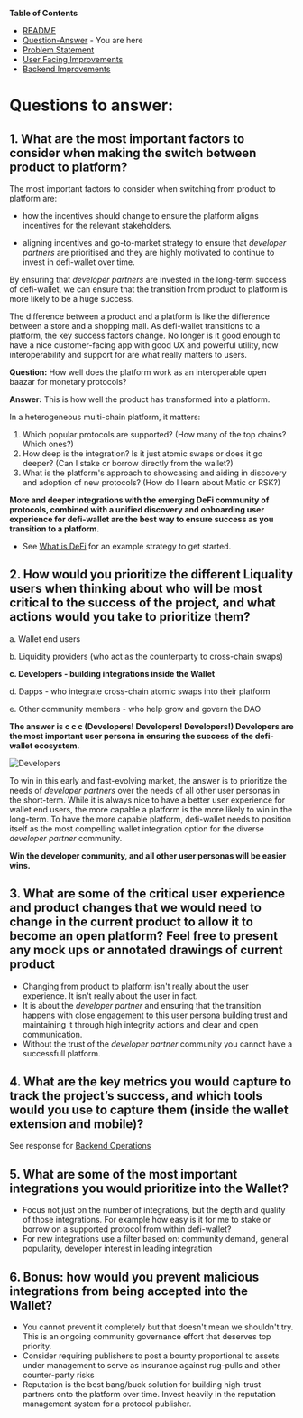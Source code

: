 **Table of Contents**

* [README](https://github.com/alokm/defi-wallet/blob/main/README.md)
* [Question-Answer](https://github.com/alokm/defi-wallet/blob/main/question-answer.md) - You are here
* [Problem Statement](https://github.com/alokm/defi-wallet/blob/main/problem-statement.md) 
* [User Facing Improvements](https://github.com/alokm/defi-wallet/blob/main/user-facing.md#user-facing-product-improvements)
* [Backend Improvements](https://github.com/alokm/defi-wallet/blob/main/Backend.md#backend-product-operations)


# Questions to answer:

## 1. What are the most important factors to consider when making the switch between product to platform? 

The most important factors to consider when switching from product to platform are: 

* how the incentives should change to ensure the platform aligns incentives for the relevant stakeholders. 

* aligning incentives and go-to-market strategy to ensure that *developer partners* are prioritised and they are highly motivated to continue to invest in defi-wallet over time. 
 
By ensuring that *developer partners* are invested in the long-term success of defi-wallet, we can ensure that the transition from product to platform is more likely to be a huge success.

The difference between a product and a platform is like the difference between a store and a shopping mall. As defi-wallet transitions to a platform, the key success factors change. No longer is it good enough to have a nice customer-facing app with good UX and powerful utility, now interoperability and support for <insert my favorite protocol> are what really matters to users. 
  
**Question:** How well does the platform work as an interoperable open baazar for monetary protocols? 
 
**Answer:** This is how well the product has transformed into a platform.
  
In a heterogeneous multi-chain platform, it matters: 
1. Which popular protocols are supported? (How many of the top chains? Which ones?)
2. How deep is the integration? Is it just atomic swaps or does it go deeper? (Can I stake or borrow directly from the wallet?)
3. What is the platform's approach to showcasing and aiding in discovery and adoption of new protocols? (How do I learn about Matic or RSK?)
    
**More and deeper integrations with the emerging DeFi community of protocols, combined with a unified discovery and onboarding user experience for defi-wallet are the best way to ensure success as you transition to a platform.**
  
* See [What is DeFi](https://github.com/alokm/defi-wallet/blob/main/user-facing.md#3-what-is-defi) for an example strategy to get started.

## 2. How would you prioritize the different Liquality users when thinking about who will be most critical to the success of the project, and what actions would you take to prioritize them? 

a. Wallet end users

b. Liquidity providers (who act as the counterparty to cross-chain swaps) 

**c. Developers - building integrations inside the Wallet** 

d. Dapps - who integrate cross-chain atomic swaps into their platform 
  
e. Other community members - who help grow and govern the DAO 

**The answer is c c c (Developers! Developers! Developers!) 
Developers are the most important user persona in ensuring the success of the defi-wallet ecosystem.**

![Developers](https://i1.sndcdn.com/artworks-000006621616-ej5015-t500x500.jpg)

To win in this early and fast-evolving market, the answer is to prioritize the needs of *developer partners* over the needs of all other user personas in the short-term. While it is always nice to have a better user experience for wallet end users, the more capable a platform is the more likely to win in the long-term. To have the more capable platform, defi-wallet needs to position itself as the most compelling wallet integration option for the diverse *developer partner* community. 
  
**Win the developer community, and all other user personas will be easier wins.**

## 3. What are some of the critical user experience and product changes that we would need to change in the current product to allow it to become an open platform? Feel free to present any mock ups or annotated drawings of current product 
  
* Changing from product to platform isn't really about the user experience. It isn't really about the user in fact. 
* It is about the *developer partner* and ensuring that the transition happens with close engagement to this user persona building trust and maintaining it through high integrity actions and clear and open communication. 
* Without the trust of the *developer partner* community you cannot have a successfull platform.

## 4. What are the key metrics you would capture to track the project’s success, and which tools would you use to capture them (inside the wallet extension and mobile)? 
  
See response for [Backend Operations](https://github.com/alokm/defi-wallet/blob/main/Backend.md)

## 5. What are some of the most important integrations you would prioritize into the Wallet? 
  
* Focus not just on the number of integrations, but the depth and quality of those integrations. For example how easy is it for me to stake or borrow on a supported protocol from within defi-wallet?
* For new integrations use a filter based on: community demand, general popularity, developer interest in leading integration

## 6. Bonus: how would you prevent malicious integrations from being accepted into the Wallet?

* You cannot prevent it completely but that doesn't mean we shouldn't try. This is an ongoing community governance effort that deserves top priority.
* Consider requiring publishers to post a bounty proportional to assets under management to serve as insurance against rug-pulls and other counter-party risks
* Reputation is the best bang/buck solution for building high-trust partners onto the platform over time. Invest heavily in the reputation management system for a protocol publisher.

